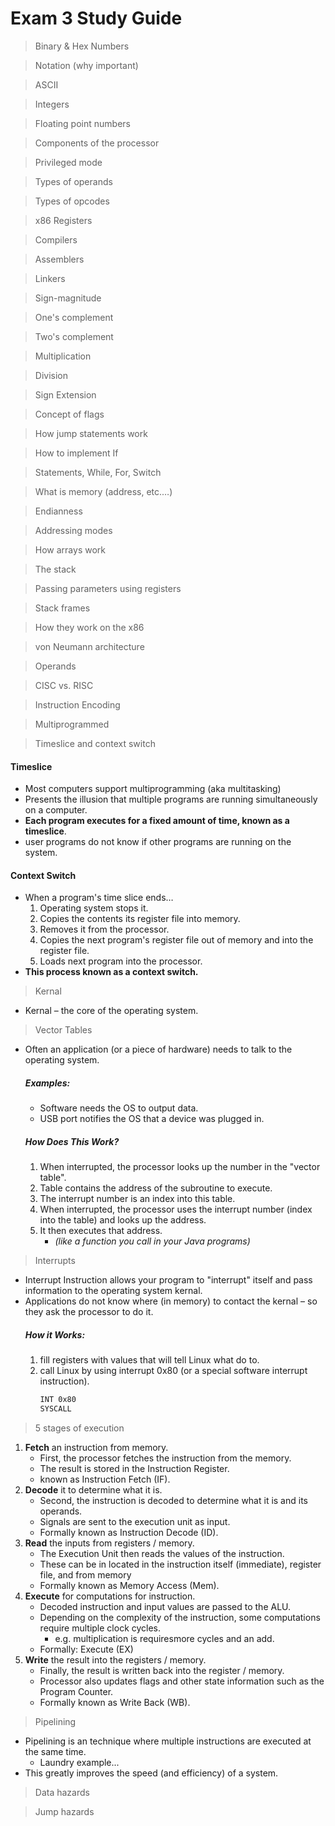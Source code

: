 # Exam 3 Study Guide
> Binary & Hex Numbers

> Notation (why important)

> ASCII

> Integers

> Floating point numbers

> Components of the processor

> Privileged mode

> Types of operands

> Types of opcodes

> x86 Registers

> Compilers

> Assemblers

> Linkers

> Sign-magnitude

> One's complement

> Two's complement

> Multiplication

> Division

> Sign Extension

> Concept of flags

> How jump statements work

> How to implement If

> Statements, While, For, Switch

> What is memory (address, etc.…)

> Endianness
 
> Addressing modes

> How arrays work

> The stack

> Passing parameters using registers

> Stack frames

> How they work on the x86

> von Neumann architecture

> Operands

> CISC vs. RISC

> Instruction Encoding

> Multiprogrammed

> Timeslice and context switch
#### Timeslice
- Most computers support multiprogramming (aka multitasking)
- Presents the illusion that multiple programs are running simultaneously on a computer.
- **Each program executes for a fixed amount of time, known as a timeslice**.
- user programs do not know if other programs are running on the system.

#### Context Switch
- When a program's time slice ends…
    1. Operating system stops it.
    2. Copies the contents its register file into memory.
    3. Removes it from the processor.
    4. Copies the next program's register file out of memory and into the register file.
    5. Loads next program into the processor.
- **This process known as a context switch.**

> Kernal

- Kernal – the core of the operating system.

> Vector Tables
- Often an application (or a piece of hardware) needs to talk to the operating system.
    ##### Examples:
    - Software needs the OS to output data.
    - USB port notifies the OS that a device was plugged in.
    ##### How Does This Work?
    1. When interrupted, the processor looks up the number in the "vector table".
    2. Table contains the address of the subroutine to execute.
    3. The interrupt number is an index into this table.
    4. When interrupted, the processor uses the interrupt number (index into the table) and looks up the address.
    5. It then executes that address.
        - *(like a function you call in your Java programs)*

> Interrupts

- Interrupt Instruction allows your program to "interrupt" itself and pass information to the operating system kernal.
- Applications do not know where (in memory) to contact the kernal – so they ask the processor to do it.
    ##### How it Works:
    1. fill registers with values that will tell Linux what do to.
    2. call Linux by using interrupt 0x80 (or a special software interrupt instruction).
        ```sh
        INT 0x80
        SYSCALL
        ```

> 5 stages of execution

1. **Fetch** an instruction from memory.
    -  First, the processor fetches the instruction from the memory.
    - The result is stored in the Instruction Register.
    - known as Instruction Fetch (IF).
2. **Decode** it to determine what it is.
    - Second, the instruction is decoded to determine what it is and its operands.
    - Signals are sent to the execution unit as input.
    - Formally known as Instruction Decode (ID).
3. **Read** the inputs from registers / memory.
    - The Execution Unit then reads the values of the instruction.
    - These can be in located in the instruction itself (immediate), register file, and from memory
    - Formally known as Memory Access (Mem).
4. **Execute** for computations for instruction.
    - Decoded instruction and input values are passed to the ALU.
    - Depending on the complexity of the instruction, some computations require multiple clock cycles.
        - e.g. multiplication is requiresmore cycles and an add.
    - Formally: Execute (EX)
5. **Write** the result into the registers / memory.
    - Finally, the result is written back into the register / memory.
    - Processor also updates flags and other state information such as the Program Counter.
    - Formally known as Write Back (WB).

> Pipelining

- Pipelining is an technique where multiple instructions are executed at the same time.
    - Laundry example...
- This greatly improves the speed (and efficiency) of a system.

> Data hazards

> Jump hazards
